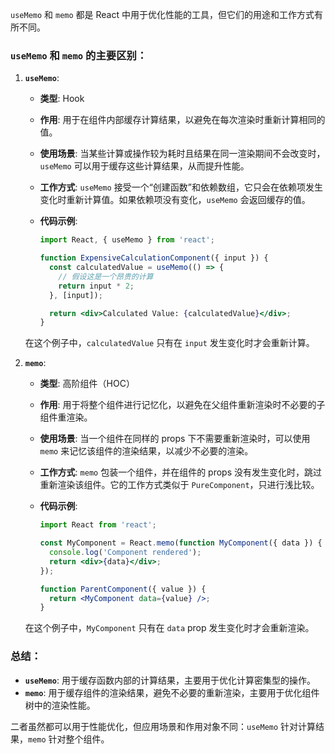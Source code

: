 `useMemo` 和 `memo` 都是 React 中用于优化性能的工具，但它们的用途和工作方式有所不同。

### `useMemo` 和 `memo` 的主要区别：

1. **`useMemo`**:
   - **类型**: Hook
   - **作用**: 用于在组件内部缓存计算结果，以避免在每次渲染时重新计算相同的值。
   - **使用场景**: 当某些计算或操作较为耗时且结果在同一渲染期间不会改变时，`useMemo` 可以用于缓存这些计算结果，从而提升性能。
   - **工作方式**: `useMemo` 接受一个“创建函数”和依赖数组，它只会在依赖项发生变化时重新计算值。如果依赖项没有变化，`useMemo` 会返回缓存的值。
   - **代码示例**:

     ```jsx
     import React, { useMemo } from 'react';

     function ExpensiveCalculationComponent({ input }) {
       const calculatedValue = useMemo(() => {
         // 假设这是一个昂贵的计算
         return input * 2;
       }, [input]);

       return <div>Calculated Value: {calculatedValue}</div>;
     }
     ```

   在这个例子中，`calculatedValue` 只有在 `input` 发生变化时才会重新计算。

2. **`memo`**:
   - **类型**: 高阶组件（HOC）
   - **作用**: 用于将整个组件进行记忆化，以避免在父组件重新渲染时不必要的子组件重渲染。
   - **使用场景**: 当一个组件在同样的 props 下不需要重新渲染时，可以使用 `memo` 来记忆该组件的渲染结果，以减少不必要的渲染。
   - **工作方式**: `memo` 包装一个组件，并在组件的 props 没有发生变化时，跳过重新渲染该组件。它的工作方式类似于 `PureComponent`，只进行浅比较。
   - **代码示例**:

     ```jsx
     import React from 'react';

     const MyComponent = React.memo(function MyComponent({ data }) {
       console.log('Component rendered');
       return <div>{data}</div>;
     });

     function ParentComponent({ value }) {
       return <MyComponent data={value} />;
     }
     ```

   在这个例子中，`MyComponent` 只有在 `data` prop 发生变化时才会重新渲染。

### 总结：

- **`useMemo`**: 用于缓存函数内部的计算结果，主要用于优化计算密集型的操作。
- **`memo`**: 用于缓存组件的渲染结果，避免不必要的重新渲染，主要用于优化组件树中的渲染性能。

二者虽然都可以用于性能优化，但应用场景和作用对象不同：`useMemo` 针对计算结果，`memo` 针对整个组件。